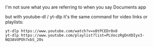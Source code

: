 I'm not sure what you are referring to when you say Documents app

but with youtube-dl / yt-dlp it's the same command for video links or playlists:

    yt-dlp https://www.youtube.com/watch?v=x0tPCEDr0x8
    yt-dlp https://www.youtube.com/playlist?list=PLVoczRgDnXDIyx3-NQ3AVdPOh7xbS_20s
